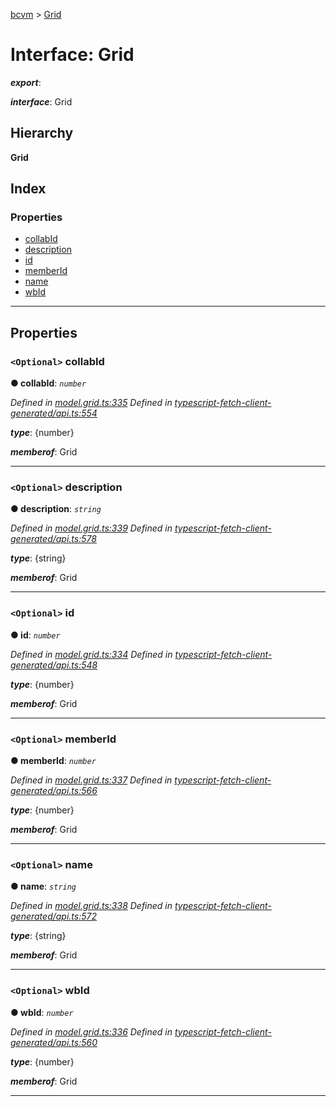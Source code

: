 [bcvm](../README.md) > [Grid](../interfaces/grid.md)

# Interface: Grid

*__export__*: 

*__interface__*: Grid

## Hierarchy

**Grid**

## Index

### Properties

* [collabId](grid.md#collabid)
* [description](grid.md#description)
* [id](grid.md#id)
* [memberId](grid.md#memberid)
* [name](grid.md#name)
* [wbId](grid.md#wbid)

---

## Properties

<a id="collabid"></a>

### `<Optional>` collabId

**● collabId**: *`number`*

*Defined in [model.grid.ts:335](https://github.com/boardwalktech/Boardwalk-Client-Virtual-Machine-JS/blob/bd51c2e/typescript/src/model.grid.ts#L335)*
*Defined in [typescript-fetch-client-generated/api.ts:554](https://github.com/boardwalktech/Boardwalk-Client-Virtual-Machine-JS/blob/bd51c2e/typescript/src/typescript-fetch-client-generated/api.ts#L554)*

*__type__*: {number}

*__memberof__*: Grid

___
<a id="description"></a>

### `<Optional>` description

**● description**: *`string`*

*Defined in [model.grid.ts:339](https://github.com/boardwalktech/Boardwalk-Client-Virtual-Machine-JS/blob/bd51c2e/typescript/src/model.grid.ts#L339)*
*Defined in [typescript-fetch-client-generated/api.ts:578](https://github.com/boardwalktech/Boardwalk-Client-Virtual-Machine-JS/blob/bd51c2e/typescript/src/typescript-fetch-client-generated/api.ts#L578)*

*__type__*: {string}

*__memberof__*: Grid

___
<a id="id"></a>

### `<Optional>` id

**● id**: *`number`*

*Defined in [model.grid.ts:334](https://github.com/boardwalktech/Boardwalk-Client-Virtual-Machine-JS/blob/bd51c2e/typescript/src/model.grid.ts#L334)*
*Defined in [typescript-fetch-client-generated/api.ts:548](https://github.com/boardwalktech/Boardwalk-Client-Virtual-Machine-JS/blob/bd51c2e/typescript/src/typescript-fetch-client-generated/api.ts#L548)*

*__type__*: {number}

*__memberof__*: Grid

___
<a id="memberid"></a>

### `<Optional>` memberId

**● memberId**: *`number`*

*Defined in [model.grid.ts:337](https://github.com/boardwalktech/Boardwalk-Client-Virtual-Machine-JS/blob/bd51c2e/typescript/src/model.grid.ts#L337)*
*Defined in [typescript-fetch-client-generated/api.ts:566](https://github.com/boardwalktech/Boardwalk-Client-Virtual-Machine-JS/blob/bd51c2e/typescript/src/typescript-fetch-client-generated/api.ts#L566)*

*__type__*: {number}

*__memberof__*: Grid

___
<a id="name"></a>

### `<Optional>` name

**● name**: *`string`*

*Defined in [model.grid.ts:338](https://github.com/boardwalktech/Boardwalk-Client-Virtual-Machine-JS/blob/bd51c2e/typescript/src/model.grid.ts#L338)*
*Defined in [typescript-fetch-client-generated/api.ts:572](https://github.com/boardwalktech/Boardwalk-Client-Virtual-Machine-JS/blob/bd51c2e/typescript/src/typescript-fetch-client-generated/api.ts#L572)*

*__type__*: {string}

*__memberof__*: Grid

___
<a id="wbid"></a>

### `<Optional>` wbId

**● wbId**: *`number`*

*Defined in [model.grid.ts:336](https://github.com/boardwalktech/Boardwalk-Client-Virtual-Machine-JS/blob/bd51c2e/typescript/src/model.grid.ts#L336)*
*Defined in [typescript-fetch-client-generated/api.ts:560](https://github.com/boardwalktech/Boardwalk-Client-Virtual-Machine-JS/blob/bd51c2e/typescript/src/typescript-fetch-client-generated/api.ts#L560)*

*__type__*: {number}

*__memberof__*: Grid

___

